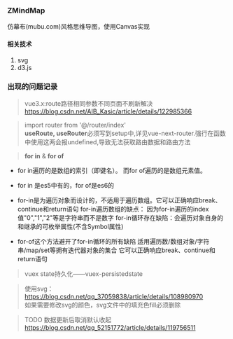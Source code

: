 ### ZMindMap
仿幕布(mubu.com)风格思维导图，使用Canvas实现

#### 相关技术
1. svg
2. d3.js

### 出现的问题记录
> vue3.x:route路径相同参数不同页面不刷新解决
https://blog.csdn.net/AIB_Kasic/article/details/122985366

> import router from '@/router/index'  
  **useRoute, useRouter**必须写到setup中,详见vue-next-router.强行在函数中使用这两会报undefined,导致无法获取路由数据和路由方法

> **for in** & **for of**  
- for in遍历的是数组的索引（即键名）。
而for of遍历的是数组元素值。
- for in 是es5中有的，for of是es6的

- for-in是为遍历对象而设计的，不适用于遍历数组。它可以正确响应break、continue和return语句
for-in遍历数组的缺点：
因为for-in遍历的index值"0","1","2"等是字符串而不是数字
for-in循环存在缺陷：会遍历对象自身的和继承的可枚举属性(不含Symbol属性)

- for-of这个方法避开了for-in循环的所有缺陷
适用遍历数/数组对象/字符串/map/set等拥有迭代器对象的集合
它可以正确响应break、continue和return语句  

> vuex state持久化——vuex-persistedstate

> 使用svg：https://blog.csdn.net/qq_37059838/article/details/108980970  
如果需要修改svg的颜色，svg文件中的填充色fill必须删除

> TODO 数据更新后取消默认收起
https://blog.csdn.net/qq_52151772/article/details/119756511
